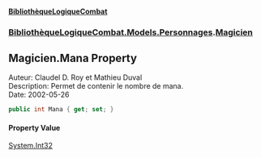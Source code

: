 #### [BibliothèqueLogiqueCombat](readme.md 'readme')
### [BibliothèqueLogiqueCombat.Models.Personnages](readme.md#BibliothèqueLogiqueCombat.Models.Personnages 'BibliothèqueLogiqueCombat.Models.Personnages').[Magicien](BibliothèqueLogiqueCombat.Models.Personnages.Magicien.md 'BibliothèqueLogiqueCombat.Models.Personnages.Magicien')

## Magicien.Mana Property

Auteur: Claudel D. Roy et Mathieu Duval    
Description: Permet de contenir le nombre de mana.    
Date:  2002-05-26

```csharp
public int Mana { get; set; }
```

#### Property Value
[System.Int32](https://docs.microsoft.com/en-us/dotnet/api/System.Int32 'System.Int32')